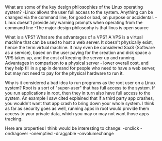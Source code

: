 What are some of the key design philosophies of the Linux operating system?
-Linux allows the user full access to the system. Anything can be changed via the command line, for good or bad, on purpose or accidental. 
-Linux doesn't provide any warning prompts when operating from the command line
-The major design philosophy is that linus is open source

What is a VPS? What are the advantages of a VPS?
A VPS is a virtual machine that can be used to host a web server. It doesn't physically exist, hence the term virtual machine. It may even be considered SaaS (Software as a service), based on the user paying for the creation and disk space a VPS takes up, and the cost of keeping the server up and running. 
Advantages in comparison to a physical server - lower overall cost, and they help fill in a gap in demand for people who need to have a web server, but may not need to pay for the physical hardware to run it. 

Why is it considered a bad idea to run programs as the root user on a Linux system?
Root is a sort of "super-user" that has full access to the system. If you run applications in root, then they in turn also have full access to the system. An example I saw cited explained that if a third party app crashes, you wouldn't want that app crash to bring down your whole system. I think as far as security goes as well, running apps in root would provide them access to your private data, which you may or may not want those apps tracking.

Here are properties I think would be interesting to change:
-onclick
-ondragover
-onemptied
-draggable
-onvolumechange